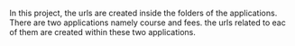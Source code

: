 In this project, the urls are created inside the folders of the applications.
There are two applications namely course and fees.
the urls related to eac of them are created within these two applications.
